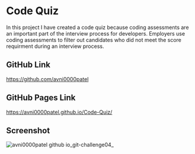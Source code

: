 # Code Quiz
In this project I have created a code quiz because coding assessments are an important part of the interview process for developers. Employers use coding assessments to filter out candidates who did not meet the score requirment during an interview process.  
## GitHub Link
https://github.com/avni0000patel
## GitHub Pages Link
https://avni0000patel.github.io/Code-Quiz/
## Screenshot
![avni0000patel github io_git-challenge04_](https://user-images.githubusercontent.com/104175474/176277063-1d582bbc-a21d-4c68-967a-d2ae68a5e1a6.png)
